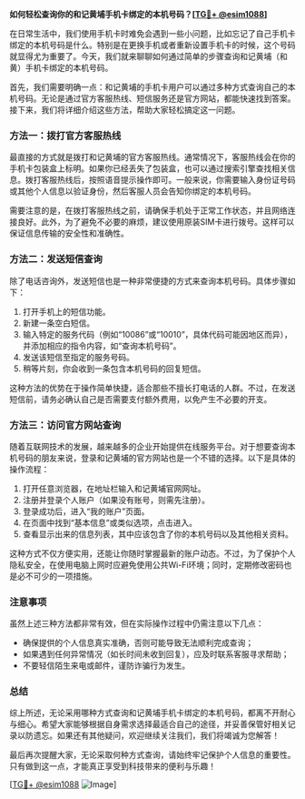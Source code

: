 **如何轻松查询你的和记黄埔手机卡绑定的本机号码？[[TG💪+ @esim1088](https://t.me/s/esim1088)]**

在日常生活中，我们使用手机卡时难免会遇到一些小问题，比如忘记了自己手机卡绑定的本机号码是什么。特别是在更换手机或者重新设置手机卡的时候，这个号码就显得尤为重要了。今天，我们就来聊聊如何通过简单的步骤查询和记黄埔（和黄）手机卡绑定的本机号码。

首先，我们需要明确一点：和记黄埔的手机卡用户可以通过多种方式查询自己的本机号码。无论是通过官方客服热线、短信服务还是官方网站，都能快速找到答案。接下来，我们将详细介绍这些方法，帮助大家轻松搞定这一问题。

### 方法一：拨打官方客服热线

最直接的方式就是拨打和记黄埔的官方客服热线。通常情况下，客服热线会在你的手机卡包装盒上标明。如果你已经丢失了包装盒，也可以通过搜索引擎查找相关信息。拨打客服热线后，按照语音提示操作即可。一般来说，你需要输入身份证号码或其他个人信息以验证身份，然后客服人员会告知你绑定的本机号码。

需要注意的是，在拨打客服热线之前，请确保手机处于正常工作状态，并且网络连接良好。此外，为了避免不必要的麻烦，建议使用原装SIM卡进行拨号。这样可以保证信息传输的安全性和准确性。

### 方法二：发送短信查询

除了电话咨询外，发送短信也是一种非常便捷的方式来查询本机号码。具体步骤如下：

1. 打开手机上的短信功能。
2. 新建一条空白短信。
3. 输入特定的服务代码（例如“10086”或“10010”，具体代码可能因地区而异），并添加相应的指令内容，如“查询本机号码”。
4. 发送该短信至指定的服务号码。
5. 稍等片刻，你会收到一条包含本机号码的回复短信。

这种方法的优势在于操作简单快捷，适合那些不擅长打电话的人群。不过，在发送短信前，请务必确认自己是否需要支付额外费用，以免产生不必要的开支。

### 方法三：访问官方网站查询

随着互联网技术的发展，越来越多的企业开始提供在线服务平台。对于想要查询本机号码的朋友来说，登录和记黄埔的官方网站也是一个不错的选择。以下是具体的操作流程：

1. 打开任意浏览器，在地址栏输入和记黄埔官网网址。
2. 注册并登录个人账户（如果没有账号，则需先注册）。
3. 登录成功后，进入“我的账户”页面。
4. 在页面中找到“基本信息”或类似选项，点击进入。
5. 查看显示出来的信息列表，其中应该包含了你的本机号码以及其他相关资料。

这种方式不仅方便实用，还能让你随时掌握最新的账户动态。不过，为了保护个人隐私安全，在使用电脑上网时应避免使用公共Wi-Fi环境；同时，定期修改密码也是必不可少的一项措施。

### 注意事项

虽然上述三种方法都非常有效，但在实际操作过程中仍需注意以下几点：

- 确保提供的个人信息真实准确，否则可能导致无法顺利完成查询；
- 如果遇到任何异常情况（如长时间未收到回复），应及时联系客服寻求帮助；
- 不要轻信陌生来电或邮件，谨防诈骗行为发生。

### 总结

综上所述，无论采用哪种方式查询和记黄埔手机卡绑定的本机号码，都离不开耐心与细心。希望大家能够根据自身需求选择最适合自己的途径，并妥善保管好相关记录以防遗忘。如果还有其他疑问，欢迎继续关注我们，我们将竭诚为您解答！

最后再次提醒大家，无论采取何种方式查询，请始终牢记保护个人信息的重要性。只有做到这一点，才能真正享受到科技带来的便利与乐趣！

[[TG💪+ @esim1088](https://t.me/s/esim1088) ![Image](https://i.postimg.cc/4NQfJmqS/Snipaste-2025-05-13-00-14-12.png)]